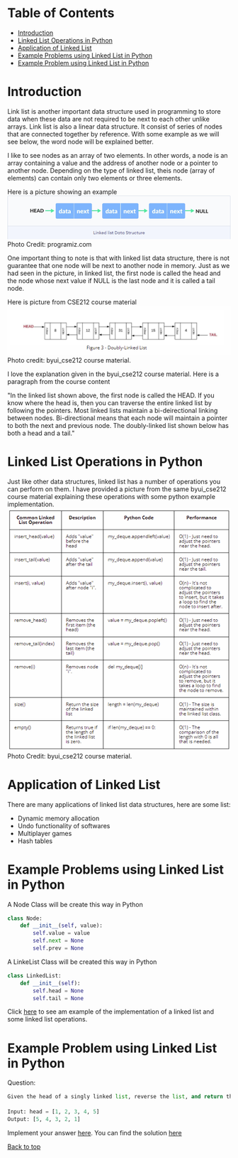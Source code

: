 # Table of Contents
- [Introduction](#introduction)
- [Linked List Operations in Python](#linked-list-operations-in-python)
- [Application of Linked List](#application-of-linked-list)
- [Example Problems using Linked List in Python](#example-problems-using-linked-list-in-python)
- [Example Problem using Linked List in Python](#example-problem-using-linked-list-in-python)

# Introduction
Link list is another important data structure used in programming to store data when these data are not required to be next to each other unlike arrays. Link list is also a linear data structure. It consist of series of nodes that are connected together by reference. With some example as we will see below, the word node will be explained better.

I like to see nodes as an array of two elements. In other words, a node is an array containing a value and the address of another node or a pointer to another node. Depending on the type of linked list, theis node (array of elements) can contain only two elements or three elements.

Here is a picture showing an example
![Linked list data structure](linked_list.png)
Photo Credit: programiz.com

One important thing to note is that with linked list data structure, there is not guarantee that one node will be next to another node in memory. Just as we had seen in the picture, in linked list, the first node is called the head and the node whose next value if NULL is the last node and it is called a tail node.

Here is picture from CSE212 course material
![Biderectional linked list](link_list2.png)
Photo credit: byui_cse212 course material.

I love the explanation given in the byui_cse212 course material. Here is a paragraph from the course content

"In the linked list shown above, the first node is called the HEAD. If you know where the head is, then you can traverse the entire linked list by following the pointers. Most linked lists maintain a bi-deirectional linking between nodes. Bi-directional means that each node will maintain a pointer to both the next and previous node. The doubly-linked list shown below has both a head and a tail."

# Linked List Operations in Python
Just like other data structures, linked list has a number of operations you can perform on them. I have provided a picture from the same byui_cse212 course material explaining these operations with some python example implementation.
![Linked list operations](linked_list_operation.png)
Photo Credit: byui_cse212 course material.

# Application of Linked List
There are many applications of linked list data structures, here are some list:
- Dynamic memory allocation
- Undo functionality of softwares
- Multiplayer games
- Hash tables
# Example Problems using Linked List in Python
A Node Class will be create this way in Python
```Python
class Node:
    def __init__(self, value):
        self.value = value
        self.next = None
        self.prev = None
```
A LinkeList Class will be created this way in Python
```Python
class LinkedList:
    def __init__(self):
        self.head = None
        self.tail = None
```
Click [here](linked_list_impl.py) to see am example of the implementation of a linked list and some linked list operations.
# Example Problem using Linked List in Python
Question:
```python
Given the head of a singly linked list, reverse the list, and return the reversed list.

Input: head = [1, 2, 3, 4, 5]
Output: [5, 4, 3, 2, 1]
```
Implement your answer [here](linked_list_exercise.py). You can find the solution [here](linked_list_solution.py)

[Back to top](#introduction)